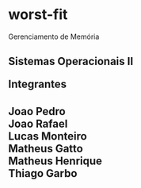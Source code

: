 # worst-fit #
 Gerenciamento de Memória <h2>
  Sistemas Operacionais II 
  
   Integrantes <h2>
  
  Joao Pedro<br>
  Joao Rafael<br>
  Lucas Monteiro<br>
  Matheus Gatto<br>
  Matheus Henrique<br>
  Thiago Garbo<br>
